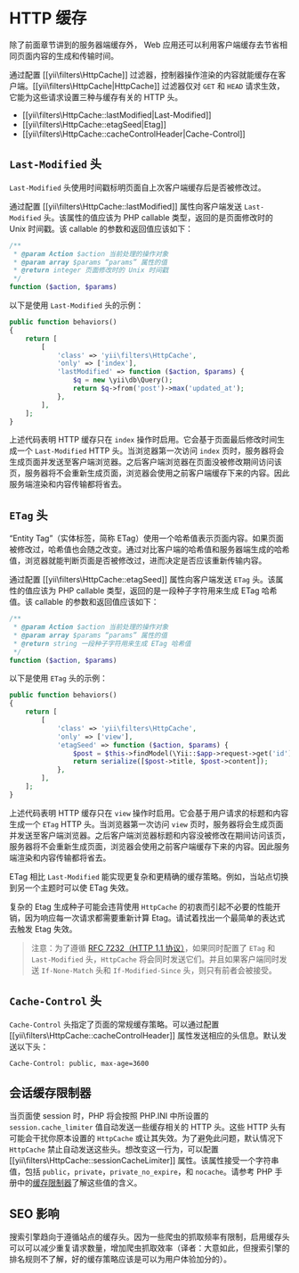 HTTP 缓存
============

除了前面章节讲到的服务器端缓存外， Web 应用还可以利用客户端缓存去节省相同页面内容的生成和传输时间。

通过配置 [[yii\filters\HttpCache]] 过滤器，控制器操作渲染的内容就能缓存在客户端。[[yii\filters\HttpCache|HttpCache]] 过滤器仅对 `GET` 和 `HEAD` 请求生效，它能为这些请求设置三种与缓存有关的 HTTP 头。

* [[yii\filters\HttpCache::lastModified|Last-Modified]]
* [[yii\filters\HttpCache::etagSeed|Etag]]
* [[yii\filters\HttpCache::cacheControlHeader|Cache-Control]]


## `Last-Modified` 头 <a name="last-modified"></a>

`Last-Modified` 头使用时间戳标明页面自上次客户端缓存后是否被修改过。

通过配置 [[yii\filters\HttpCache::lastModified]] 属性向客户端发送 `Last-Modified` 头。该属性的值应该为 PHP callable 类型，返回的是页面修改时的 Unix 时间戳。该 callable 的参数和返回值应该如下：

```php
/**
 * @param Action $action 当前处理的操作对象
 * @param array $params “params” 属性的值
 * @return integer 页面修改时的 Unix 时间戳
 */
function ($action, $params)
```

以下是使用 `Last-Modified` 头的示例：

```php
public function behaviors()
{
    return [
        [
            'class' => 'yii\filters\HttpCache',
            'only' => ['index'],
            'lastModified' => function ($action, $params) {
                $q = new \yii\db\Query();
                return $q->from('post')->max('updated_at');
            },
        ],
    ];
}
```

上述代码表明 HTTP 缓存只在 `index` 操作时启用。它会基于页面最后修改时间生成一个 `Last-Modified` HTTP 头。当浏览器第一次访问 `index` 页时，服务器将会生成页面并发送至客户端浏览器。之后客户端浏览器在页面没被修改期间访问该页，服务器将不会重新生成页面，浏览器会使用之前客户端缓存下来的内容。因此服务端渲染和内容传输都将省去。


## `ETag` 头 <a name="etag"></a>

“Entity Tag”（实体标签，简称 ETag）使用一个哈希值表示页面内容。如果页面被修改过，哈希值也会随之改变。通过对比客户端的哈希值和服务器端生成的哈希值，浏览器就能判断页面是否被修改过，进而决定是否应该重新传输内容。

通过配置 [[yii\filters\HttpCache::etagSeed]] 属性向客户端发送 `ETag` 头。该属性的值应该为 PHP callable 类型，返回的是一段种子字符用来生成 ETag 哈希值。该 callable 的参数和返回值应该如下：

```php
/**
 * @param Action $action 当前处理的操作对象
 * @param array $params “params” 属性的值
 * @return string 一段种子字符用来生成 ETag 哈希值
 */
function ($action, $params)
```

以下是使用 `ETag` 头的示例：

```php
public function behaviors()
{
    return [
        [
            'class' => 'yii\filters\HttpCache',
            'only' => ['view'],
            'etagSeed' => function ($action, $params) {
                $post = $this->findModel(\Yii::$app->request->get('id'));
                return serialize([$post->title, $post->content]);
            },
        ],
    ];
}
```

上述代码表明 HTTP 缓存只在 `view` 操作时启用。它会基于用户请求的标题和内容生成一个 `ETag` HTTP 头。当浏览器第一次访问 `view` 页时，服务器将会生成页面并发送至客户端浏览器。之后客户端浏览器标题和内容没被修改在期间访问该页，服务器将不会重新生成页面，浏览器会使用之前客户端缓存下来的内容。因此服务端渲染和内容传输都将省去。

ETag 相比 `Last-Modified` 能实现更复杂和更精确的缓存策略。例如，当站点切换到另一个主题时可以使 ETag 失效。

复杂的 Etag 生成种子可能会违背使用 `HttpCache` 的初衷而引起不必要的性能开销，因为响应每一次请求都需要重新计算 Etag。请试着找出一个最简单的表达式去触发 Etag 失效。


> 注意：为了遵循 [RFC 7232（HTTP 1.1 协议）](http://tools.ietf.org/html/rfc7232#section-2.4)，如果同时配置了 `ETag` 和 `Last-Modified` 头，`HttpCache` 将会同时发送它们。并且如果客户端同时发送 `If-None-Match` 头和 `If-Modified-Since` 头，则只有前者会被接受。



## `Cache-Control` 头 <a name="cache-control"></a>

`Cache-Control` 头指定了页面的常规缓存策略。可以通过配置 [[yii\filters\HttpCache::cacheControlHeader]] 属性发送相应的头信息。默认发送以下头：

```
Cache-Control: public, max-age=3600
```

## 会话缓存限制器 <a name="session-cache-limiter"></a>

当页面使 session 时，PHP 将会按照 PHP.INI 中所设置的 `session.cache_limiter` 值自动发送一些缓存相关的 HTTP 头。这些 HTTP 头有可能会干扰你原本设置的 `HttpCache` 或让其失效。为了避免此问题，默认情况下 `HttpCache` 禁止自动发送这些头。想改变这一行为，可以配置 [[yii\filters\HttpCache::sessionCacheLimiter]] 属性。该属性接受一个字符串值，包括 `public`，`private`，`private_no_expire`，和 `nocache`。请参考 PHP 手册中的[缓存限制器](http://www.php.net/manual/en/function.session-cache-limiter.php)了解这些值的含义。


## SEO 影响 <a name="seo-implications"></a>

搜索引擎趋向于遵循站点的缓存头。因为一些爬虫的抓取频率有限制，启用缓存头可以可以减少重复请求数量，增加爬虫抓取效率（译者：大意如此，但搜索引擎的排名规则不了解，好的缓存策略应该是可以为用户体验加分的）。

